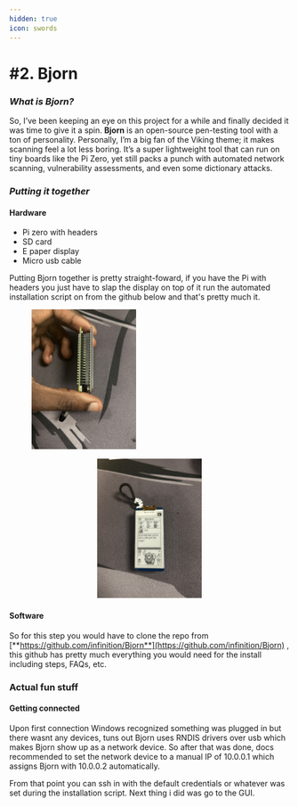 ```yaml
---
hidden: true
icon: swords
---
```


# #2. Bjorn

### _What is Bjorn?_

So, I’ve been keeping an eye on this project for a while and finally decided it was time to give it a spin. **Bjorn** is an open-source pen-testing tool with a ton of personality. Personally, I’m a big fan of the Viking theme; it makes scanning feel a lot less boring. It’s a super lightweight tool that can run on tiny boards like the Pi Zero, yet still packs a punch with automated network scanning, vulnerability assessments, and even some dictionary attacks.



### _Putting it together_

#### Hardware

* Pi zero with headers
* SD card&#x20;
* E paper display
* Micro usb cable&#x20;

Putting Bjorn together is pretty straight-foward, if you have the Pi with headers you just have to slap the display on top of it run the automated installation script on from the github below and that's pretty much it.

<figure><img src="../../.gitbook/assets/IMG_8289.jpeg" alt="" width="188"><figcaption></figcaption></figure>

<div align="center"><figure><img src="../../.gitbook/assets/IMG_8291.jpeg" alt="" width="188"><figcaption></figcaption></figure></div>

#### Software&#x20;

So for this step you would have to clone the repo from [**https://github.com/infinition/Bjorn**](https://github.com/infinition/Bjorn) , this github has pretty much everything  you would need for the install including steps, FAQs, etc.



### Actual fun stuff

#### Getting connected

Upon first connection Windows recognized something was plugged in but there wasnt any devices, tuns out Bjorn uses RNDIS drivers over usb which makes Bjorn show up as a network device. So after that was done, docs recommended to set the network device to a manual IP of 10.0.0.1 which assigns Bjorn with 10.0.0.2 automatically.&#x20;

From that point you can ssh in with the default credentials or whatever was set during the installation script. Next thing i did was go to the GUI.





&#x20;











###


